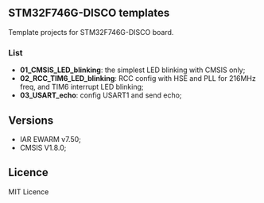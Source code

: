 ## STM32F746G-DISCO templates
Template projects for STM32F746G-DISCO board.

### List
  - **01_CMSIS_LED_blinking**: the simplest LED blinking with CMSIS only;
  - **02_RCC_TIM6_LED_blinking**: RCC config with HSE and PLL for 216MHz freq, and TIM6 interrupt LED blinking;
  - **03_USART_echo**: config USART1 and send echo;

## Versions
  - IAR EWARM v7.50;
  - CMSIS V1.8.0;

## Licence
MIT Licence
